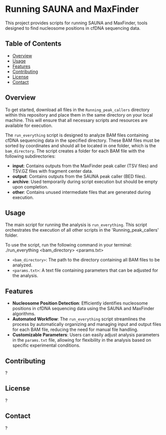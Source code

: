 # Running SAUNA and MaxFinder

This project provides scripts for running SAUNA and MaxFinder, tools designed to find nucleosome positions in cfDNA sequencing data.

## Table of Contents

- [Overview](#overview)
- [Usage](#usage)
- [Features](#features)
- [Contributing](#contributing)
- [License](#license)
- [Contact](#contact)

## Overview

To get started, download all files in the `Running_peak_callers` directory within this repository and place them in the same directory on your local machine. This will ensure that all necessary scripts and resources are available for execution.

The `run_everything` script is designed to analyze BAM files containing cfDNA sequencing data in the specified directory. These BAM files must be sorted by coordinates and should all be located in one folder, which is the `bam_directory`. The script creates a folder for each BAM file with the following subdirectories:
- **input**: Contains outputs from the MaxFinder peak caller (TSV files) and TSV.GZ files with fragment center data.
- **output**: Contains outputs from the SAUNA peak caller (BED files).
- **archive**: Used temporarily during script execution but should be empty upon completion.
- **other**: Contains unused intermediate files that are generated during execution.

## Usage

The main script for running the analysis is `run_everything`. This script orchestrates the execution of all other scripts in the 'Running_peak_callers' folder. 

To use the script, run the following command in your terminal:
./run_everything <bam_directory> <params.txt>


- `<bam_directory>`: The path to the directory containing all BAM files to be analyzed.
- `<params.txt>`: A text file containing parameters that can be adjusted for the analysis.

## Features

- **Nucleosome Position Detection**: Efficiently identifies nucleosome positions in cfDNA sequencing data using the SAUNA and MaxFinder algorithms.
- **Automated Workflow**: The `run_everything` script streamlines the process by automatically organizing and managing input and output files for each BAM file, reducing the need for manual file handling.
- **Customizable Parameters**: Users can easily adjust analysis parameters in the `params.txt` file, allowing for flexibility in the analysis based on specific experimental conditions.

## Contributing

?

## License

?

## Contact

?


